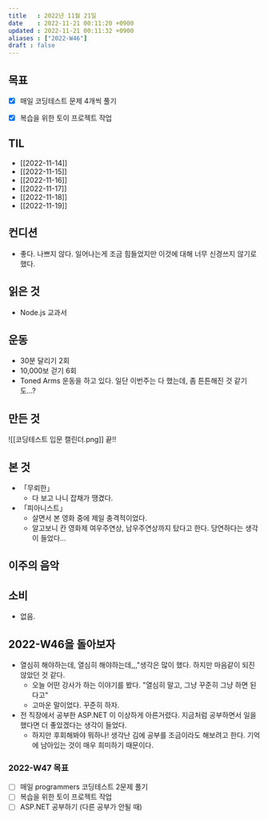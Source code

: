 ```yaml
---
title   : 2022년 11월 21일
date    : 2022-11-21 00:11:20 +0900
updated : 2022-11-21 00:11:32 +0900
aliases : ["2022-W46"] 
draft : false
---
```

## 목표
- [x] 매일 코딩테스트 문제 4개씩 풀기
- [x] 복습을 위한 토이 프로젝트 작업


## TIL
- [[2022-11-14]]
- [[2022-11-15]]
- [[2022-11-16]]
- [[2022-11-17]]
- [[2022-11-18]]
- [[2022-11-19]]

## 컨디션
- 좋다. 나쁘지 않다. 일어나는게 조금 힘들었지만 이것에 대해 너무 신경쓰지 않기로 했다.

## 읽은 것
- Node.js 교과서

## 운동
- 30분 달리기 2회
- 10,000보 걷기 6회
- Toned Arms 운동을 하고 있다. 일단 이번주는 다 했는데, 좀 튼튼해진 것 같기도...?

## 만든 것
![[코딩테스트 입문 캘린더.png]]
끝!!

## 본 것
- 「무뢰한」 
  - 다 보고 나니 잡채가 땡겼다.
- 「피아니스트」 
  - 살면서 본 영화 중에 제일 충격적이었다.
  - 알고보니 칸 영화제 여우주연상, 남우주연상까지 탔다고 한다. 당연하다는 생각이 들었다...


## 이주의 음악

## 소비
- 없음.

## 2022-W46을 돌아보자
- 열심히 해야하는데, 열심히 해야하는데,,,"생각은 많이 했다. 하지만 마음같이 되진 않았던 것 같다.
  - 오늘 어떤 강사가 하는 이야기를 봤다. "열심히 말고, 그냥 꾸준히 그냥 하면 된다고" 
  - 고마운 말이었다. 꾸준히 하자.
- 전 직장에서 공부한 ASP.NET 이 이상하게 아른거렸다. 지금처럼 공부하면서 일을 했다면 더 좋았겠다는 생각이 들었다.
  - 하지만 후회해봐야 뭐하나! 생각난 김에 공부를 조금이라도 해보려고 한다. 기억에 남아있는 것이 매우 희미하기 때문이다. 

### 2022-W47 목표
- [ ] 매일 programmers 코딩테스트 2문제 풀기
- [ ] 복습을 위한 토이 프로젝트 작업
- [ ] ASP.NET 공부하기 (다른 공부가 안될 때)